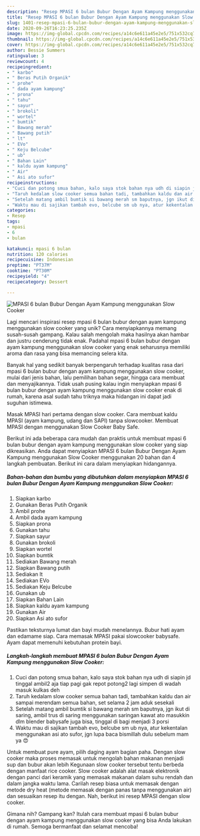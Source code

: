 ```yaml
---
description: "Resep MPASI 6 bulan Bubur Dengan Ayam Kampung menggunakan Slow Cooker yang Menggugah Selera"
title: "Resep MPASI 6 bulan Bubur Dengan Ayam Kampung menggunakan Slow Cooker yang Menggugah Selera"
slug: 1401-resep-mpasi-6-bulan-bubur-dengan-ayam-kampung-menggunakan-slow-cooker-yang-menggugah-selera
date: 2020-09-26T16:23:25.235Z
image: https://img-global.cpcdn.com/recipes/a14c6e611a45e2e5/751x532cq70/mpasi-6-bulan-bubur-dengan-ayam-kampung-menggunakan-slow-cooker-foto-resep-utama.jpg
thumbnail: https://img-global.cpcdn.com/recipes/a14c6e611a45e2e5/751x532cq70/mpasi-6-bulan-bubur-dengan-ayam-kampung-menggunakan-slow-cooker-foto-resep-utama.jpg
cover: https://img-global.cpcdn.com/recipes/a14c6e611a45e2e5/751x532cq70/mpasi-6-bulan-bubur-dengan-ayam-kampung-menggunakan-slow-cooker-foto-resep-utama.jpg
author: Bessie Summers
ratingvalue: 3
reviewcount: 4
recipeingredient:
- " karbo"
- " Beras Putih Organik"
- " prohe"
- " dada ayam kampung"
- " prona"
- " tahu"
- " sayur"
- " brokoli"
- " wortel"
- " bumtik"
- " Bawang merah"
- " Bawang putih"
- " lt"
- " EVo"
- " Keju Belcube"
- " ub"
- " Bahan Lain"
- " kaldu ayam kampung"
- " Air"
- " Asi ato sufor"
recipeinstructions:
- "Cuci dan potong smua bahan, kalo saya stok bahan nya udh di siapin jd tinggal ambil2 aja tiap pagi gak repot potong2 lagi simpen di wadah masuk kulkas deh"
- "Taruh kedalam slow cooker semua bahan tadi, tambahkan kaldu dan air sampai merendam semua bahan, set selama 2 jam aduk sesekali"
- "Setelah matang ambil bumtik si bawang merah sm baputnya, jgn ikut di saring, ambil trus di saring menggunakan saringan kawat ato masukkin dlm blender babysafe juga bisa, tinggal di bagi menjadi 3 porsi"
- "Waktu mau di sajikan tambah evo, belcube sm ub nya, atur kekentalan menggunakan asi ato sufor, jgn lupa baca bismillah dulu sebelum mam ya 😍"
categories:
- Resep
tags:
- mpasi
- 6
- bulan

katakunci: mpasi 6 bulan 
nutrition: 120 calories
recipecuisine: Indonesian
preptime: "PT37M"
cooktime: "PT30M"
recipeyield: "4"
recipecategory: Dessert

---
```



![MPASI 6 bulan Bubur Dengan Ayam Kampung menggunakan Slow Cooker](https://img-global.cpcdn.com/recipes/a14c6e611a45e2e5/751x532cq70/mpasi-6-bulan-bubur-dengan-ayam-kampung-menggunakan-slow-cooker-foto-resep-utama.jpg)

Lagi mencari inspirasi resep mpasi 6 bulan bubur dengan ayam kampung menggunakan slow cooker yang unik? Cara menyiapkannya memang susah-susah gampang. Kalau salah mengolah maka hasilnya akan hambar dan justru cenderung tidak enak. Padahal mpasi 6 bulan bubur dengan ayam kampung menggunakan slow cooker yang enak seharusnya memiliki aroma dan rasa yang bisa memancing selera kita.

Banyak hal yang sedikit banyak berpengaruh terhadap kualitas rasa dari mpasi 6 bulan bubur dengan ayam kampung menggunakan slow cooker, mulai dari jenis bahan, lalu pemilihan bahan segar, hingga cara membuat dan menyajikannya. Tidak usah pusing kalau ingin menyiapkan mpasi 6 bulan bubur dengan ayam kampung menggunakan slow cooker enak di rumah, karena asal sudah tahu triknya maka hidangan ini dapat jadi suguhan istimewa.

Masak MPASI hari pertama dengan slow cooker. Cara membuat kaldu MPASI (ayam kampung, udang dan SAPI) tanpa slowcooker. Membuat MPASI dengan menggunakan Slow Cooker Baby Safe.


Berikut ini ada beberapa cara mudah dan praktis untuk membuat mpasi 6 bulan bubur dengan ayam kampung menggunakan slow cooker yang siap dikreasikan. Anda dapat menyiapkan MPASI 6 bulan Bubur Dengan Ayam Kampung menggunakan Slow Cooker menggunakan 20 bahan dan 4 langkah pembuatan. Berikut ini cara dalam menyiapkan hidangannya.

<!--inarticleads1-->

##### Bahan-bahan dan bumbu yang dibutuhkan dalam menyiapkan MPASI 6 bulan Bubur Dengan Ayam Kampung menggunakan Slow Cooker:

1. Siapkan  karbo
1. Gunakan  Beras Putih Organik
1. Ambil  prohe
1. Ambil  dada ayam kampung
1. Siapkan  prona
1. Gunakan  tahu
1. Siapkan  sayur
1. Gunakan  brokoli
1. Siapkan  wortel
1. Siapkan  bumtik
1. Sediakan  Bawang merah
1. Siapkan  Bawang putih
1. Sediakan  lt
1. Sediakan  EVo
1. Sediakan  Keju Belcube
1. Gunakan  ub
1. Siapkan  Bahan Lain
1. Siapkan  kaldu ayam kampung
1. Gunakan  Air
1. Siapkan  Asi ato sufor


Pastikan teksturnya lumat dan bayi mudah menelannya. Bubur hati ayam dan edamame siap. Cara memasak MPASI pakai slowcooker babysafe. Ayam dapat memenuhi kebutuhan protein bayi. 

<!--inarticleads2-->

##### Langkah-langkah membuat MPASI 6 bulan Bubur Dengan Ayam Kampung menggunakan Slow Cooker:

1. Cuci dan potong smua bahan, kalo saya stok bahan nya udh di siapin jd tinggal ambil2 aja tiap pagi gak repot potong2 lagi simpen di wadah masuk kulkas deh
1. Taruh kedalam slow cooker semua bahan tadi, tambahkan kaldu dan air sampai merendam semua bahan, set selama 2 jam aduk sesekali
1. Setelah matang ambil bumtik si bawang merah sm baputnya, jgn ikut di saring, ambil trus di saring menggunakan saringan kawat ato masukkin dlm blender babysafe juga bisa, tinggal di bagi menjadi 3 porsi
1. Waktu mau di sajikan tambah evo, belcube sm ub nya, atur kekentalan menggunakan asi ato sufor, jgn lupa baca bismillah dulu sebelum mam ya 😍


Untuk membuat pure ayam, pilih daging ayam bagian paha. Dengan slow cooker maka proses memasak untuk mengolah bahan makanan menjadi sup dan bubur akan lebih Kegunaan slow cooker tersebut tentu berbeda dengan manfaat rice cooker. Slow cooker adalah alat masak elektronik dengan panci dari keramik yang memasak makanan dalam suhu rendah dan dalam jangka waktu lama. Carilah resep biasa untuk memasak dengan metode dry heat (metode memasak dengan panas tanpa menggunakan air) dan sesuaikan resep itu dengan. Nah, berikut ini resep MPASI dengan slow cooker. 

Gimana nih? Gampang kan? Itulah cara membuat mpasi 6 bulan bubur dengan ayam kampung menggunakan slow cooker yang bisa Anda lakukan di rumah. Semoga bermanfaat dan selamat mencoba!
